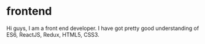 # frontend
Hi guys, I am a front end developer. I have got pretty good understanding of ES6, ReactJS, Redux, HTML5, CSS3.
